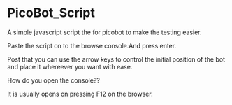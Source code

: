 # PicoBot_Script
A simple javascript script the for picobot to make  the testing easier.

Paste the script on to the browse console.And press enter. 

Post that you can use the arrow keys to control the initial position of the bot and place it whereever you want with ease.


How do you open the console??

It is usually opens on pressing F12 on the browser.


